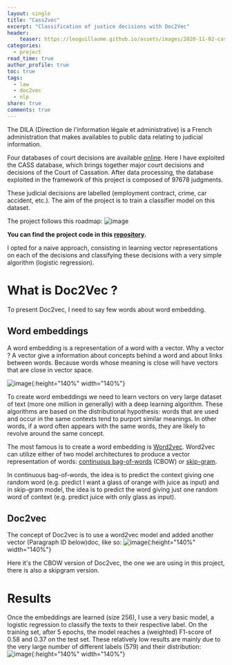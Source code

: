 ```yaml
---
layout: single
title: "Cass2vec"
excerpt: "Classification of justice decisions with Doc2Vec"
header:
    teaser: https://leoguillaume.github.io/assets/images/2020-11-02-cass2vec/teaser.jpg
categories:
  - project
read_time: true
author_profile: true
toc: true
tags:
  - law
  - doc2vec
  - nlp
share: true
comments: true
---
```


The DILA (Direction de l'information légale et administrative) is a French administration that makes availables to public data relating to judicial information.

Four databases of court decisions are available [online](https://www.data.gouv.fr/fr/). Here I have exploited the CASS database, which brings together major court decisions and decisions of the Court of Cassation. After data processing, the database exploited in the framework of this project is composed of 97678 judgments.

These judicial decisions are labelled (employment contract, crime, car accident, etc.). The aim of the project is to train a classifier model on this dataset.

The project follows this roadmap:
![image](http://leoguillaume.github.io/assets/images/2020-11-02-cass2vec/roadmap.png)

**You can find the project code in this [repository](https://github.com/leoguillaume/Cass2Vec).**

I opted for a naive approach, consisting in learning vector representations on each of the decisions and classifying these decisions with a very simple algorithm (logistic regression).

# What is Doc2Vec ?

To present Doc2vec, I need to say  few words about word embedding.

## Word embeddings

A word embedding is a representation of a word with a vector. Why a vector ? A vector give a information about concepts behind a word and about links between words. Because words whose meaning is close will have vectors that are close in vector space.

![image](http://leoguillaume.github.io/assets/images/2020-11-02-cass2vec/wordembeddings.png){:height="140%" width="140%"}

To create word embeddings we need to learn vectors on very large dataset of text (more one million in generally) with a deep learning algorithm. These algorithms are based on the distributional hypothesis: words that are used and occur in the same contexts tend to purport similar meanings. In other words, if a word often appears with the same words, they are likely to revolve around the same concept.

The most famous is to create a word embedding is [Word2vec](https://radimrehurek.com/gensim/models/word2vec.html). Word2vec can utilize either of two model architectures to produce a vector representation of words: [continuous bag-of-words](https://en.wikipedia.org/wiki/Bag-of-words_model#CBOW) (CBOW) or [skip-gram](https://en.wikipedia.org/wiki/N-gram#Skip-gram).

In continuous bag-of-words, the idea is to predict the context giving one random word (e.g. predict I want a glass of orange with juice as input) and in skip-gram model, the idea is to predict the word giving just one random word of context (e.g. predict juice with only glass as input).

## Doc2vec

The concept of Doc2vec is to use a word2vec model and added another vector (Paragraph ID below)doc, like so:
![image](http://leoguillaume.github.io/assets/images/2020-11-02-cass2vec/doc2vec.png){:height="140%" width="140%"}

Here it's the CBOW version of Doc2vec, the one we are using in this project, there is also a skipgram version.

# Results

Once the embeddings are learned (size 256), I use a very basic model, a logistic regression to classify the texts to their respective label. On the training set, after 5 epochs, the model reaches a (weighted) F1-score of 0.58 and 0.37 on the test set. These relatively low results are mainly due to the very large number of different labels (579) and their distribution:
![image](http://leoguillaume.github.io/assets/images/2020-11-02-cass2vec/label_distribution.png){:height="140%" width="140%"}
